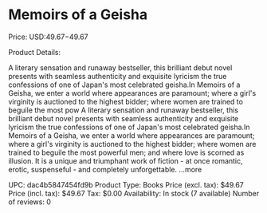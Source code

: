 # Memoirs of a Geisha

Price: USD:$49.67-$49.67

Product Details:

A literary sensation and runaway bestseller, this brilliant debut novel presents with seamless authenticity and exquisite lyricism the true confessions of one of Japan's most celebrated geisha.In Memoirs of a Geisha, we enter a world where appearances are paramount; where a girl's virginity is auctioned to the highest bidder; where women are trained to beguile the most pow A literary sensation and runaway bestseller, this brilliant debut novel presents with seamless authenticity and exquisite lyricism the true confessions of one of Japan's most celebrated geisha.In Memoirs of a Geisha, we enter a world where appearances are paramount; where a girl's virginity is auctioned to the highest bidder; where women are trained to beguile the most powerful men; and where love is scorned as illusion. It is a unique and triumphant work of fiction - at once romantic, erotic, suspenseful - and completely unforgettable. ...more

UPC: dac4b5847454fd9b
Product Type: Books
Price (excl. tax): $49.67
Price (incl. tax): $49.67
Tax: $0.00
Availability: In stock (7 available)
Number of reviews: 0